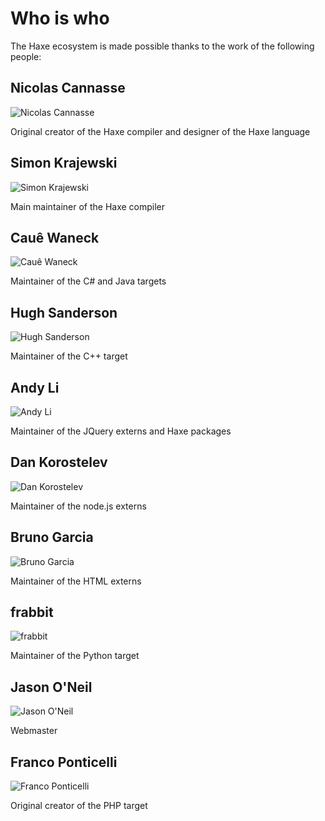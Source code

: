 # Who is who

The Haxe ecosystem is made possible thanks to the work of the following people:

<a name="NicolasCannasse" class="anch"></a>

## Nicolas Cannasse

<div>
	<img src="/img/people/NicolasCannasse.jpg" alt="Nicolas Cannasse" class="portrait" />
	<p>
		Original creator of the Haxe compiler and designer of the Haxe language
	</p>
</div>



<a name="SimonKrajewski" class="anch"></a>

## Simon Krajewski

<div>
	<img src="/img/people/SimonKrajewski.jpg" alt="Simon Krajewski" class="portrait" />
	<p>
		Main maintainer of the Haxe compiler
	</p>
</div>



<a name="CaueWaneck" class="anch"></a>

## Cauê Waneck

<div>
	<img src="/img/people/CaueWaneck.jpg" alt="Cauê Waneck" class="portrait" />
	<p>
		Maintainer of the C# and Java targets
	</p>
</div>



<a name="HughSanderson" class="anch"></a>

## Hugh Sanderson

<div>
	<img src="/img/people/HughSanderson.jpg" alt="Hugh Sanderson" class="portrait" />
	<p>
		Maintainer of the C++ target
	</p>
</div>



<a name="AndyLi" class="anch"></a>

## Andy Li

<div>
	<img src="/img/people/AndyLi.jpg" alt="Andy Li" class="portrait" />
	<p>
		Maintainer of the JQuery externs and Haxe packages
	</p>
</div>



<a name="DanKorostelev" class="anch"></a>

## Dan Korostelev

<div>
	<img src="/img/people/DanKorostelev.jpg" alt="Dan Korostelev" class="portrait" />
	<p>
		Maintainer of the node.js externs
	</p>
</div>



<a name="BrunoGarcia" class="anch"></a>

## Bruno Garcia

<div>
	<img src="/img/people/BrunoGarcia.jpg" alt="Bruno Garcia" class="portrait" />
	<p>
		Maintainer of the HTML externs
	</p>
</div>



<a name="frabbit" class="anch"></a>

## frabbit

<div>
	<img src="/img/people/frabbit.jpg" alt="frabbit" class="portrait" />
	<p>
		Maintainer of the Python target
	</p>
</div>



<a name="JasonONeil" class="anch"></a>

## Jason O'Neil

<div>
	<img src="/img/people/JasonONeil.jpg" alt="Jason O'Neil" class="portrait" />
	<p>
		Webmaster
	</p>
</div>



<a name="FrancoPonticelli" class="anch"></a>

## Franco Ponticelli

<div>
	<img src="/img/people/FrancoPonticelli.jpg" alt="Franco Ponticelli" class="portrait" />
	<p>
		Original creator of the PHP target
	</p>
</div>
